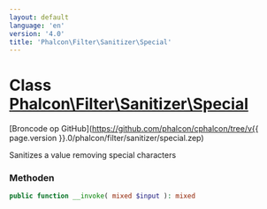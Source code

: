 ```yaml
---
layout: default
language: 'en'
version: '4.0'
title: 'Phalcon\Filter\Sanitizer\Special'
---
```


# Class [Phalcon\Filter\Sanitizer\Special](Phalcon_Filter_Sanitizer_Special)

[Broncode op GitHub](https://github.com/phalcon/cphalcon/tree/v{{ page.version }}.0/phalcon/filter/sanitizer/special.zep)

Sanitizes a value removing special characters

### Methoden

```php
public function __invoke( mixed $input ): mixed
```
